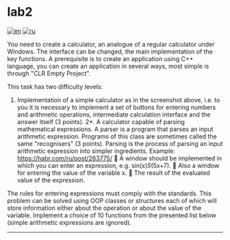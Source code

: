 # lab2
[![en](https://img.shields.io/badge/lang-en-red.svg)](https://github.com/nikolay2022/sem3_c-/blob/main/lab3/README.md)
[![ru](https://img.shields.io/badge/lang-ru-green.svg)](https://github.com/nikolay2022/sem3_c-/blob/main/lab3/README.ru.md)

You need to create a calculator, an analogue of a regular calculator
under Windows. The interface can be changed, the main implementation of the key
functions. A prerequisite is to create an application using
C++ language, you can create an application in several ways, most
simple is through "CLR Empty Project".

This task has two difficulty levels:
1. Implementation of a simple calculator as in the screenshot above, i.e. to you
it is necessary to implement a set of buttons for entering numbers and arithmetic
operations, intermediate calculation interface and the answer itself (3 points).
2*. A calculator capable of parsing mathematical expressions.
A parser is a program that parses an input arithmetic
expression. Programs of this class are sometimes called the same
"recognisers" (3 points).
Parsing is the process of parsing an input arithmetic expression into
simpler ingredients.
Example: https://habr.com/ru/post/263775/
 A window should be implemented in which you can enter an expression,
e.g. sin(x)*5*(5x+7).
 Also a window for entering the value of the variable x.
 The result of the evaluated value of the expression.

The rules for entering expressions must comply with the standards.
This problem can be solved using OOP classes or structures
each of which will store information either about the operation or about
the value of the variable. Implement a choice of 10 functions from the presented
list below (simple arithmetic expressions are ignored).

---
